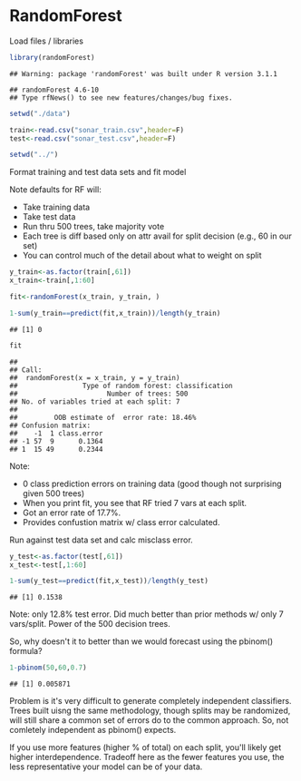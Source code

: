 RandomForest
========================================================

Load files / libraries


```r
library(randomForest)
```

```
## Warning: package 'randomForest' was built under R version 3.1.1
```

```
## randomForest 4.6-10
## Type rfNews() to see new features/changes/bug fixes.
```

```r
setwd("./data")

train<-read.csv("sonar_train.csv",header=F)
test<-read.csv("sonar_test.csv",header=F)

setwd("../")
```

Format training and test data sets and fit model

Note defaults for RF will:
- Take training data
- Take test data
- Run thru 500 trees, take majority vote
- Each tree is diff based only on attr avail for split decision (e.g., 60 in our set)
- You can control much of the detail about what to weight on split


```r
y_train<-as.factor(train[,61])
x_train<-train[,1:60]

fit<-randomForest(x_train, y_train, )

1-sum(y_train==predict(fit,x_train))/length(y_train)
```

```
## [1] 0
```

```r
fit
```

```
## 
## Call:
##  randomForest(x = x_train, y = y_train) 
##                Type of random forest: classification
##                      Number of trees: 500
## No. of variables tried at each split: 7
## 
##         OOB estimate of  error rate: 18.46%
## Confusion matrix:
##    -1  1 class.error
## -1 57  9      0.1364
## 1  15 49      0.2344
```

Note:
- 0 class prediction errors on training data (good though not surprising given 500 trees)
- When you print fit, you see that RF tried 7 vars at each split.
- Got an error rate of 17.7%.
- Provides confustion matrix w/ class error calculated. 

Run against test data set and calc misclass error. 


```r
y_test<-as.factor(test[,61])
x_test<-test[,1:60]

1-sum(y_test==predict(fit,x_test))/length(y_test)
```

```
## [1] 0.1538
```

Note: only 12.8% test error. Did much better than prior methods w/ only 7 vars/split. Power of the 500 decision trees. 

So, why doesn't it to better than we would forecast using the pbinom() formula? 


```r
1-pbinom(50,60,0.7)
```

```
## [1] 0.005871
```

Problem is it's very difficult to generate completely independent classifiers. Trees built uisng the same methodology, though splits may be randomized, will still share a common set of errors do to the common approach. So, not comletely independent as pbinom() expects. 

If you use more features (higher % of total) on each split, you'll likely get higher interdependence. Tradeoff here as the fewer features you use, the less representative your model can be of your data. 
